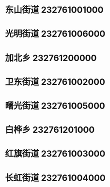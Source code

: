 # 东山街道 232761001000
# 光明街道 232761006000
# 加北乡 232761200000
# 卫东街道 232761002000
# 曙光街道 232761005000
# 白桦乡 232761201000
# 红旗街道 232761003000
# 长虹街道 232761004000
